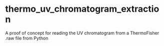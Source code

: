 # thermo_uv_chromatogram_extraction
A proof of concept for reading the UV chromatogram from a ThermoFisher .raw file from Python
